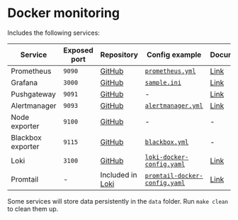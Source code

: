 # Docker monitoring

Includes the following services:

| Service           | Exposed port | Repository                                                | Config example                                                                                                             | Documentation                                                    |
| ----------------- | ------------ | --------------------------------------------------------- | -------------------------------------------------------------------------------------------------------------------------- | ---------------------------------------------------------------- |
| Prometheus        | `9090`       | [GitHub](https://github.com/prometheus/prometheus)        | [`prometheus.yml`](https://github.com/prometheus/prometheus/raw/main/documentation/examples/prometheus.yml)                | [Link](https://prometheus.io/docs/introduction/overview/)        |
| Grafana           | `3000`       | [GitHub](https://github.com/grafana/grafana)              | [`sample.ini`](https://github.com/grafana/grafana/raw/main/conf/sample.ini)                                                | [Link](https://grafana.com/docs/grafana/latest/)                 |
| Pushgateway       | `9091`       | [GitHub](https://github.com/prometheus/pushgateway)       | -                                                                                                                          | [Link](https://prometheus.io/docs/practices/pushing/)            |
| Alertmanager      | `9093`       | [GitHub](https://github.com/prometheus/alertmanager)      | [`alertmanager.yml`](https://github.com/prometheus/alertmanager/raw/main/examples/ha/alertmanager.yml)                     | [Link](https://prometheus.io/docs/alerting/latest/alertmanager/) |
| Node exporter     | `9100`       | [GitHub](https://github.com/prometheus/node_exporter)     | -                                                                                                                          | -                                                                |
| Blackbox exporter | `9115`       | [GitHub](https://github.com/prometheus/blackbox_exporter) | [`blackbox.yml`](https://github.com/prometheus/blackbox_exporter/raw/master/blackbox.yml)                                  | -                                                                |
| Loki              | `3100`       | [GitHub](https://github.com/grafana/loki)                 | [`loki-docker-config.yaml`](https://github.com/grafana/loki/raw/main/cmd/loki/loki-docker-config.yaml)                     | [Link](https://grafana.com/docs/loki/latest/)                    |
| Promtail          | -            | Included in [Loki](https://github.com/grafana/loki)       | [`promtail-docker-config.yaml`](https://github.com/grafana/loki/raw/main/clients/cmd/promtail/promtail-docker-config.yaml) | [Link](https://grafana.com/docs/loki/latest/send-data/promtail/) |

Some services will store data persistently in the `data` folder. Run `make clean` to clean them up.
